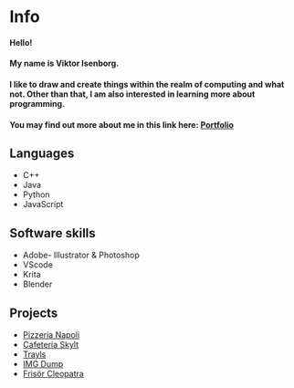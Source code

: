 # Info
#### Hello! 
#### My name is Viktor Isenborg.
#### I like to draw and create things within the realm of computing and what not. Other than that, I am also interested in learning more about programming. 
#### You may find out more about me in this link here: [Portfolio](https://viktorisenborg.github.io/Portfolio/)
## Languages
- C++
- Java
- Python
- JavaScript

## Software skills
- Adobe- Illustrator & Photoshop
- VScode
- Krita
- Blender

## Projects
- [Pizzeria Napoli](https://ntig-uppsala.github.io/pizzeria-website/)
- [Cafeteria Skylt](https://github.com/NTIG-Uppsala/Cafeteria-skylt)
- [Trayls](https://github.com/NTIG-Uppsala/trayls)
- [IMG Dump](https://github.com/NTIG-Uppsala/imgdump)
- [Frisör Cleopatra](https://github.com/NTIG-Uppsala/frisor-cleopatra)

<!--
**ViktorIsenborg/ViktorIsenborg** is a ✨ _special_ ✨ repository because its `README.md` (this file) appears on your GitHub profile.

Here are some ideas to get you started:

- 🔭 I’m currently working on ...
- 🌱 I’m currently learning ...
- 👯 I’m looking to collaborate on ...
- 🤔 I’m looking for help with ...
- 💬 Ask me about ...
- 📫 How to reach me: ...
- ⚡ Fun fact: ...
-->
